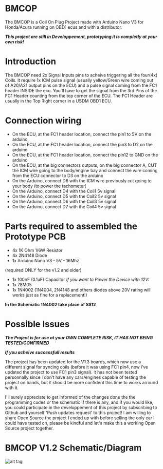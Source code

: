 # BMCOP

The BMCOP is a Coil On Plug Project made with Arduino Nano V3 for Honda/Acura running on OBD1 ecus and with a distributor.

__*This project are still in Developpement, prototyping it is completly at your own risk!*__

# Introduction

The BMCOP need 2x Signal Inputs pins to acheive triggering all the four(4x) Coils. It require 1x ICM pulse signal (usually yellow/Green wire coming out of A20/A21 output pins on the ECU) and a pulse signal coming from the FC1 header INSIDE the ecu. You'll have to get the signal from the 3rd Pins of the FC1 Header counting from the top corner of the ECU. The FC1 Header are usually in the Top Right corner in a USDM OBD1 ECU.

# Connection wiring

- On the ECU, at the FC1 header location, connect the pin1 to 5V on the arduino
- On the ECU, at the FC1 header location, connect the pin3 to D2 on the arduino
- On the ECU, at the FC1 header location, connect the pin12 to GND on the arduino
- On the ECU, at the big connectors outputs, on the big connector A, CUT the ICM wire going to the body/engine bay and connect the wire coming from the ECU connector to D3 on the arduino
- On the Arduino, connect D8 with the ICM wire previously cut going to your body (to power the tachometer)
- On the Arduino, connect D4 with the Coil1 5v signal
- On the Arduino, connect D5 with the Coil2 5v signal
- On the Arduino, connect D6 with the Coil3 5v signal
- On the Arduino, connect D7 with the Coil4 5v signal

# Parts required to assembled the Prototype PCB

- 4x 1K Ohm 1/6W Resistor
- 4x 2N4148 Diode
- 1x Arduino Nano V3 - 5V - 16Mhz

(required ONLY for the v1.2 and older)
- 1x 100nF (0.1uF) Capacitor
*If you want to Power the Device with 12V:*
- 1x 78M05
- 1x 1N4002 (1N4004, 2N4148 and others diodes above 20V rating will works just as fine for a replacement!)

**In the Schematic 1N4002 take place of SS12**


# Possible Issues

__*The Project is for use at your OWN COMPLETE RISK, IT HAS NOT BEING TESTED/CONFIRMED*__

__*If you acheive successfull results*__

The project has been updated for the V1.3 boards, which now use a different signal for syncing coils (before it was using FC1 pin4, now i've updated the project to use FC1 pin3 signal). It has not been tested personnally since I don't have any cars/engines capable of testing the project on hands, but it should be more confident this time to works arround with it.

I'll surely appreciate to get informed of the changes done the the programming codes or the schematic if there is any, and if you would like, you could participate in the developpement of this project by subscribing to Github and yourself 'Push updates request' to this project! I am willing to share Open Source the project I ended up with before selling the only car I could have tested on, please be kindful and let's make this a working Open Source project together.

# BMCOP V1.2 Schematic/Diagram
![alt tag](https://github.com/bouletmarc/BMCOP/blob/main/eagle_2020-12-02_09-09-23.png)


[Clic HERE to Check my others Products!]:<https://bmdevs.fwscheckout.com/>
